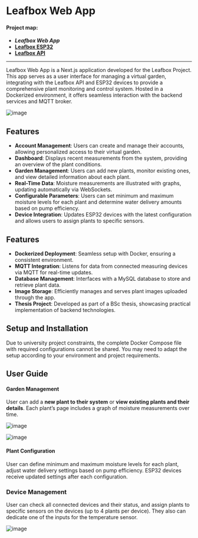 # Leafbox Web App

#### Project map:
* ***Leafbox Web App***
* **[Leafbox ESP32](https://github.com/bSienkiewicz/leafbox-esp)**
* **[Leafbox API](https://github.com/bSienkiewicz/leafbox-api)**
---

Leafbox Web App is a Next.js application developed for the Leafbox Project. This app serves as a user interface for managing a virtual garden, integrating with the Leafbox API and ESP32 devices to provide a comprehensive plant monitoring and control system. Hosted in a Dockerized environment, it offers seamless interaction with the backend services and MQTT broker.

![image](https://github.com/bSienkiewicz/leafbox/assets/50502786/7d348e7a-2763-41d7-9456-db4141300b75)


## Features

- **Account Management**: Users can create and manage their accounts, allowing personalized access to their virtual garden.
- **Dashboard**: Displays recent measurements from the system, providing an overview of the plant conditions.
- **Garden Management**: Users can add new plants, monitor existing ones, and view detailed information about each plant.
- **Real-Time Data**: Moisture measurements are illustrated with graphs, updating automatically via WebSockets.
- **Configurable Parameters**: Users can set minimum and maximum moisture levels for each plant and determine water delivery amounts based on pump efficiency.
- **Device Integration**: Updates ESP32 devices with the latest configuration and allows users to assign plants to specific sensors.

## Features
- **Dockerized Deployment**: Seamless setup with Docker, ensuring a consistent environment.
- **MQTT Integration**: Listens for data from connected measuring devices via MQTT for real-time updates.
- **Database Management**: Interfaces with a MySQL database to store and retrieve plant data.
- **Image Storage**: Efficiently manages and serves plant images uploaded through the app.
- **Thesis Project**: Developed as part of a BSc thesis, showcasing practical implementation of backend technologies.

## Setup and Installation
Due to university project constraints, the complete Docker Compose file with required configurations cannot be shared. You may need to adapt the setup according to your environment and project requirements.

## User Guide

#### Garden Management
User can add a **new plant to their system** or **view existing plants and their details**. Each plant’s page includes a graph of moisture measurements over time.

![image](https://github.com/bSienkiewicz/leafbox/assets/50502786/07053aae-44a0-495e-b55f-e1ec20516f17)

![image](https://github.com/bSienkiewicz/leafbox/assets/50502786/7fac7338-5826-41ec-b7aa-e81c05c8488e)

#### Plant Configuration
User can define minimum and maximum moisture levels for each plant, adjust water delivery settings based on pump efficiency. ESP32 devices receive updated settings after each configuration.

### Device Management
User can check all connected devices and their status, and assign plants to specific sensors on the devices (up to 4 plants per device). They also can dedicate one of the inputs for the temperature sensor.

![image](https://github.com/bSienkiewicz/leafbox/assets/50502786/fb5b9ff9-d54f-4926-9f8a-d465fc366e28)

